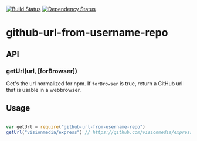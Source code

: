 [![Build Status](https://travis-ci.org/robertkowalski/github-url-from-username-repo.png?branch=master)](https://travis-ci.org/robertkowalski/github-url-from-username-repo)
[![Dependency Status](https://gemnasium.com/robertkowalski/github-url-from-username-repo.png)](https://gemnasium.com/robertkowalski/github-url-from-username-repo)


# github-url-from-username-repo














<extoc></extoc>

## API

### getUrl(url, [forBrowser])

Get's the url normalized for npm.
If `forBrowser` is true, return a GitHub url that is usable in a webbrowser.

## Usage

```javascript

var getUrl = require("github-url-from-username-repo")
getUrl("visionmedia/express") // https://github.com/visionmedia/express

```

